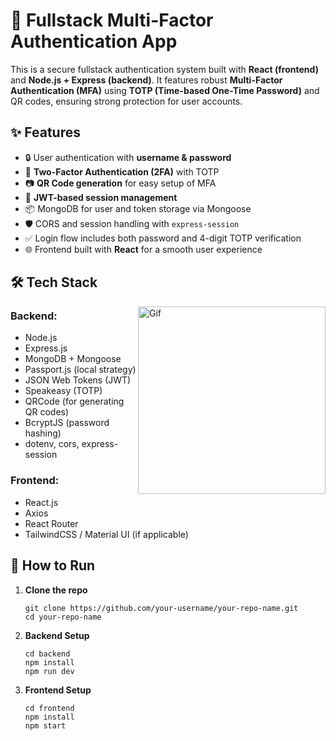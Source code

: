 <h1>🔐 Fullstack Multi-Factor Authentication App</h1>

<p>This is a secure fullstack authentication system built with <strong>React (frontend)</strong> and <strong>Node.js + Express (backend)</strong>. It features robust <strong>Multi-Factor Authentication (MFA)</strong> using <strong>TOTP (Time-based One-Time Password)</strong> and QR codes, ensuring strong protection for user accounts.</p>

<h2>✨ Features</h2>

<ul>
  <li>🔒 User authentication with <strong>username & password</strong></li>
  <li>📱 <strong>Two-Factor Authentication (2FA)</strong> with TOTP </li>
  <li>📷 <strong>QR Code generation</strong> for easy setup of MFA</li>
  <li>🔐 <strong>JWT-based session management</strong></li>
  <li>📦 MongoDB for user and token storage via Mongoose</li>
  <li>🛡️ CORS and session handling with <code>express-session</code></li>
  <li>✅ Login flow includes both password and 4-digit TOTP verification</li>
  <li>🌐 Frontend built with <strong>React</strong> for a smooth user experience</li>
</ul>

<h2>🛠 Tech Stack</h2>
<img align="right" src="https://media4.giphy.com/media/v1.Y2lkPTc5MGI3NjExZWtzbTYydGkxcHYwZWRoemM2OWJnNGZya3NlMmJ3endjMDAxbnE4NSZlcD12MV9pbnRlcm5hbF9naWZfYnlfaWQmY3Q9Zw/jorIQWq3W9PzUfYic3/giphy.gif" height ="300" alt="Gif">

<h3>Backend:</h3>
<ul>
  <li>Node.js</li>
  <li>Express.js</li>
  <li>MongoDB + Mongoose</li>
  <li>Passport.js (local strategy)</li>
  <li>JSON Web Tokens (JWT)</li>
  <li>Speakeasy (TOTP)</li>
  <li>QRCode (for generating QR codes)</li>
  <li>BcryptJS (password hashing)</li>
  <li>dotenv, cors, express-session</li>
</ul>

<h3>Frontend:</h3>
<ul>
  <li>React.js</li>
  <li>Axios</li>
  <li>React Router</li>
  <li>TailwindCSS / Material UI (if applicable)</li>
</ul>


<h2>🚀 How to Run</h2>
<ol>
  <li>
    <strong>Clone the repo</strong>
    <pre><code>git clone https://github.com/your-username/your-repo-name.git
cd your-repo-name</code></pre>
  </li>
  <li>
    <strong>Backend Setup</strong>
    <pre><code>cd backend
npm install
npm run dev</code></pre>
  </li>
  <li>
    <strong>Frontend Setup</strong>
    <pre><code>cd frontend
npm install
npm start</code></pre>
  </li>
</ol>

